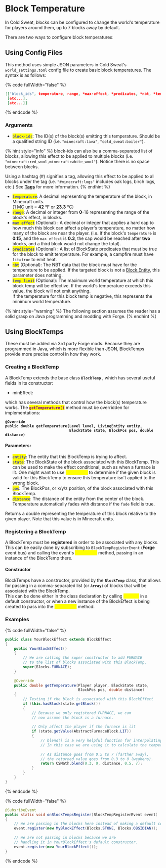 # Block Temperature

In Cold Sweat, blocks can be configured to change the world's temperature for players around them, up to 7 blocks away by default.

There are two ways to configure block temperatures:

## Using Config Files

This method uses simple JSON parameters in Cold Sweat's `world_settings.toml` config file to create basic block temperatures. The syntax is as follows:

{% code fullWidth="false" %}
```json
[["block_ids", temperature, range, *max-effect, *predicates, *nbt, *temp-limit], 
 [etc...], 
 [etc...]]
```
{% endcode %}

### Arguments

* <mark style="color:blue;">`block-ids`</mark>: The ID(s) of the block(s) emitting this temperature. Should be a qualified string ID (i.e. `"minecraft:lava"`, `"cold_sweat:boiler"`).

{% hint style="info" %}
block-ids can also be a comma-separated list of blocks, allowing this effect to be applied to multiple blocks (i.e. `"minecraft:red_wool,minecraft:white_wool"`). Notice there is no space between blocks.

Using a hashtag (#) signifies a tag, allowing this effect to be applied to all blocks under the tag (i.e. `"#minecraft:logs"` includes oak logs, birch logs, etc.) See [**Tags**](https://minecraft.fandom.com/wiki/Tag#Block_tags) for more information.
{% endhint %}

* <mark style="color:blue;">`temperature`</mark>: A decimal representing the temperature of the block, in Minecraft units. \
  (1 MC unit = **42** °F or **23.3** °C)
* <mark style="color:blue;">`range`</mark>: A decimal or integer from **0**-16 representing the range of the block's effect, in blocks.
* <mark style="color:blue;">`max effect`</mark> (Optional) : A decimal or integer that applies a hard cap to how much this block can affect a player's temperature, no matter how many of the block are near the player. (i.e. If the block's `temperature` is **0.15**, and the `max effect` is **0.3**, the cap would be reached after **two** blocks, and a third block would not change the total).
* <mark style="color:blue;">`predicates`</mark> (Optional) : A list of BlockState predicates that must be true for the block to emit temperature. For example, a campfire must have `lit=true` to emit heat.
* <mark style="color:blue;">`nbt`</mark> (Optional): The NBT data that the block must have for the temperature to be applied. If the targeted block is not a [Block Entity](https://minecraft.wiki/w/Block_entity), this parameter does nothing.
* <mark style="color:blue;">`temp limit`</mark> (Optional): The maximum world temperature at which this block temp will be effective. If the world's temperature exceeds this value, the block will not emit anything.\
  If the temperature for this block temp is negative, this represents the minimum world temperature.



{% hint style="warning" %}
The following section assumes the reader has a solid grasp on Java programming and modding with Forge.
{% endhint %}

## Using BlockTemps

These must be added via 3rd party Forge mods. Because they are programmed in Java, which is more flexible than JSON, BlockTemps provide more precise control in how they work.

### Creating a BlockTemp

A BlockTemp extends the base class **`BlockTemp`** , which has several useful fields in its constructor:

* minEffect:&#x20;



which has several methods that control how the block(s) temperature works. The <mark style="color:purple;">**`getTemperature()`**</mark> method must be overridden for implementations:

<pre class="language-java" data-full-width="false"><code class="lang-java"><strong>@Override
</strong><strong>public double getTemperature(Level level, LivingEntity entity, 
</strong><strong>                             BlockState state, BlockPos pos, double distance)
</strong></code></pre>

#### Parameters:

* <mark style="color:blue;">`entity`</mark>: The entity that this BlockTemp is trying to affect.
* <mark style="color:blue;">`state`</mark>: The BlockState of the block associated with this BlockTemp. This can be used to make the effect conditional, such as when a furnace is lit. One might want to use <mark style="color:yellow;">**`hasBlock()`**</mark> to determine if the given block is valid for this BlockTemp to ensure this temperature isn't applied to the wrong block.
* <mark style="color:blue;">`pos`</mark>: The BlockPos, or x/y/z position, of the block associated with this BlockTemp.
* <mark style="color:blue;">`distance`</mark>: The distance of the entity from the center of the block. Temperature automatically fades with distance if the `fade` field is true.

Returns a double representing the temperature of this block relative to the given player. Note that this value is in Minecraft units.

### Registering a BlockTemp

A BlockTemp must be **registered** in order to be associated with any blocks. This can be easily done by subscribing to `BlockTempRegisterEvent` (**Forge** event bus) and calling the event's <mark style="color:yellow;">**`register()`**</mark> method, passing in an instance of the BlockTemp there.

#### Constructor

BlockTemps have a constructor, provided by the **`BlockTemp`** class, that allows for passing in a comma-separated list (or **`Array`**) of blocks that will be associated with the BlockTemp. \
This can be done either in the class declaration by calling <mark style="color:yellow;">**`super()`**</mark> in a default constructor, or when a new instance of the BlockEffect is being created to pass into the <mark style="color:yellow;">**`register()`**</mark> method.

### Examples

{% code fullWidth="false" %}
```java
public class YourBlockEffect extends BlockEffect
{
    public YourBlockEffect()
    {
        // We are calling the super constructor to add FURNACE
        // to the list of blocks associated with this BlockTemp.
        super(Blocks.FURNACE);
    }
    
    @Override
    public double getTemperature(Player player, BlockState state, 
                                 BlockPos pos, double distance)
    {
        // Testing if the block is associated with this BlockEffect
        if (this.hasBlock(state.getBlock())
        {
            // Because we only registered FURNACE, we can 
            // now assume the block is a furnace.
            
            // Only affect the player if the furnace is lit
            if (state.getValue(AbstractFurnaceBlock.LIT))
            {
                // blend() is a very helpful function for interpolating between values.
                // In this case we are using it to calculate the temperature at this distance.
                
                // As distance goes from 0.5 to 7 (farther away), 
                // the returned value goes from 0.3 to 0 (weakens).
                return CSMath.blend(0.3, 0, distance, 0.5, 7);
            }
        }
    } 
}
```
{% endcode %}

{% code fullWidth="false" %}
```java
@SubsribeEvent
public static void onBlockTempsRegister(BlockTempRegisterEvent event)
{
    // We are passing in the blocks here instead of making a default constructor.
    event.register(new MyBlockEffect(Blocks.STONE, Blocks.OBSIDIAN));
    
    // We are not passing in blocks because we are
    // handling it in YourBlockEffect's default constructor.
    event.register(new YourBlockEffect());
}
```
{% endcode %}

